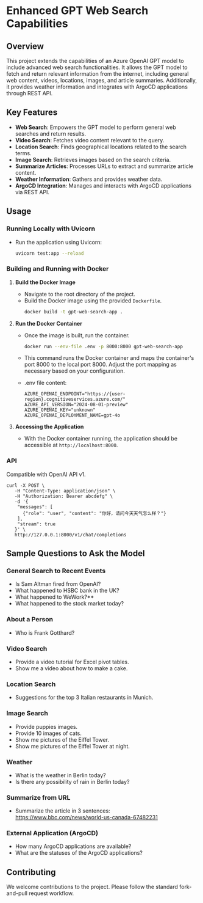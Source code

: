 # Enhanced GPT Web Search Capabilities

## Overview
This project extends the capabilities of an Azure OpenAI GPT model to include advanced web search functionalities. It allows the GPT model to fetch and return relevant information from the internet, including general web content, videos, locations, images, and article summaries. Additionally, it provides weather information and integrates with ArgoCD applications through REST API.

## Key Features
- **Web Search**: Empowers the GPT model to perform general web searches and return results.
- **Video Search**: Fetches video content relevant to the query.
- **Location Search**: Finds geographical locations related to the search terms.
- **Image Search**: Retrieves images based on the search criteria.
- **Summarize Articles**: Processes URLs to extract and summarize article content.
- **Weather Information**: Gathers and provides weather data.
- **ArgoCD Integration**: Manages and interacts with ArgoCD applications via REST API.


## Usage

### Running Locally with Uvicorn
- Run the application using Uvicorn:
  ```bash
  uvicorn test:app --reload
  ```

### Building and Running with Docker
1. **Build the Docker Image**
    - Navigate to the root directory of the project.
    - Build the Docker image using the provided `Dockerfile`.
      ```bash
      docker build -t gpt-web-search-app .
      ```

2. **Run the Docker Container**
    - Once the image is built, run the container.
      ```bash
      docker run --env-file .env -p 8000:8000 gpt-web-search-app
      ```

    - This command runs the Docker container and maps the container's port 8000 to the local port 8000. Adjust the port mapping as necessary based on your configuration.
    - .env file content:
      ```
      AZURE_OPENAI_ENDPOINT="https://{user-region}.cognitiveservices.azure.com/"
      AZURE_API_VERSION="2024-08-01-preview"
      AZURE_OPENAI_KEY="unknown"
      AZURE_OPENAI_DEPLOYMENT_NAME=gpt-4o
      ```

3. **Accessing the Application**
    - With the Docker container running, the application should be accessible at `http://localhost:8000`.

### API
Compatible with OpenAI API v1.
```
curl -X POST \
   -H "Content-Type: application/json" \
   -H "Authorization: Bearer abcdefg" \
   -d '{
    "messages": [
      {"role": "user", "content": "你好，请问今天天气怎么样？"}
    ],
    "stream": true
   }' \
   http://127.0.0.1:8000/v1/chat/completions
```


## Sample Questions to Ask the Model

### General Search to Recent Events
- Is Sam Altman fired from OpenAI?
- What happened to HSBC bank in the UK?
- What happened to WeWork?**
- What happened to the stock market today?

### About a Person
- Who is Frank Gotthard?

### Video Search
- Provide a video tutorial for Excel pivot tables.
- Show me a video about how to make a cake.

### Location Search
- Suggestions for the top 3 Italian restaurants in Munich.

### Image Search
- Provide puppies images.
- Provide 10 images of cats.
- Show me pictures of the Eiffel Tower.
- Show me pictures of the Eiffel Tower at night.

### Weather
- What is the weather in Berlin today?
- Is there any possibility of rain in Berlin today?

### Summarize from URL
- Summarize the article in 3 sentences: https://www.bbc.com/news/world-us-canada-67482231

### External Application (ArgoCD)
- How many ArgoCD applications are available?
- What are the statuses of the ArgoCD applications?





## Contributing
We welcome contributions to the project. Please follow the standard fork-and-pull request workflow.
